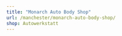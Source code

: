 ```yaml
---
title: "Monarch Auto Body Shop"
url: /manchester/monarch-auto-body-shop/
shop: Autowerkstatt
---
```


